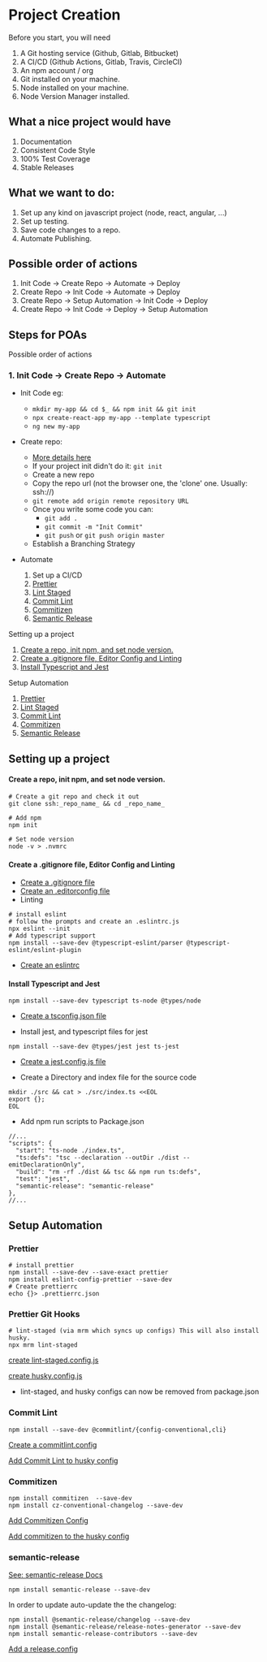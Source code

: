 # Project Creation

Before you start, you will need

1. A Git hosting service (Github, Gitlab, Bitbucket)
2. A CI/CD (Github Actions, Gitlab, Travis, CircleCI)
3. An npm account / org
4. Git installed on your machine.
5. Node installed on your machine.
6. Node Version Manager installed.

## What a nice project would have
  1. Documentation
  2. Consistent Code Style
  3. 100% Test Coverage
  4. Stable Releases

## What we want to do:
1. Set up any kind on javascript project (node, react, angular, ...)
2. Set up testing.
3. Save code changes to a repo.
4. Automate Publishing.

## Possible order of actions
1. Init Code -> Create Repo -> Automate -> Deploy
2. Create Repo -> Init Code -> Automate -> Deploy
3. Create Repo -> Setup Automation -> Init Code -> Deploy
4. Create Repo -> Init Code -> Deploy -> Setup Automation

## Steps for POAs

Possible order of actions

### 1. Init Code -> Create Repo -> Automate

  - Init Code eg:
    - ```mkdir my-app && cd $_ && npm init && git init```
    - ```npx create-react-app my-app --template typescript```
    - ```ng new my-app```

  - Create repo:

      * [More details here](https://docs.github.com/en/github/importing-your-projects-to-github/adding-an-existing-project-to-github-using-the-command-line)
    - If your project init didn't do it: ```git init```
    - Create a new repo
    - Copy the repo url (not the browser one, the 'clone' one. Usually: ssh://)
    - ```git remote add origin remote repository URL```
    - Once you write some code you can:
        * ```git add .```
        * ```git commit -m "Init Commit"```
        * ```git push``` or ```git push origin master```
    - Establish a Branching Strategy

  - Automate
    1. Set up a CI/CD
    2. [Prettier](#prettier)
    3. [Lint Staged](#prettier-git-hooks)
    4. [Commit Lint](#commit-lint)
    5. [Commitizen](#commitizen)
    6. [Semantic Release](#semantic-release)


Setting up a project

1. [Create a repo, init npm, and set node version.](#Create-a-repo-init-npm-and-set-node-version)
2. [Create a .gitignore file, Editor Config and Linting](#Create-a-gitignore-file-Editor-Config-and-Linting)
3. [Install Typescript and Jest](#Install-Typescript-and-Jest)

Setup Automation

1. [Prettier](#prettier)
2. [Lint Staged](#prettier-git-hooks)
3. [Commit Lint](#commit-lint)
4. [Commitizen](#commitizen)
5. [Semantic Release](#semantic-release)



## Setting up a project

#### Create a repo, init npm, and set node version.

```
# Create a git repo and check it out
git clone ssh:_repo_name_ && cd _repo_name_

# Add npm
npm init

# Set node version
node -v > .nvmrc

```

#### Create a .gitignore file, Editor Config and Linting

- [Create a .gitignore file](./init-setup-templates/gitignore.md)
- [Create an .editorconfig file](./init-setup-templates/editorconfig.md)
- Linting

```
# install eslint
# follow the prompts and create an .eslintrc.js
npx eslint --init
# Add typescript support
npm install --save-dev @typescript-eslint/parser @typescript-eslint/eslint-plugin
```

- [Create an eslintrc](./init-setup-templates/eslintrc.js.md)

#### Install Typescript and Jest

```
npm install --save-dev typescript ts-node @types/node
```

- [Create a tsconfig.json file](./init-setup-templates/tsconfig.json.md)

- Install jest, and typescript files for jest

```
npm install --save-dev @types/jest jest ts-jest
```

- [Create a jest.config.js file](./init-setup-templates/jest.config.md)

- Create a Directory and index file for the source code

```
mkdir ./src && cat > ./src/index.ts <<EOL
export {};
EOL
```

- Add npm run scripts to Package.json

```
//...
"scripts": {
  "start": "ts-node ./index.ts",
  "ts:defs": "tsc --declaration --outDir ./dist --emitDeclarationOnly",
  "build": "rm -rf ./dist && tsc && npm run ts:defs",
  "test": "jest",
  "semantic-release": "semantic-release"
},
//...
```

## Setup Automation

### Prettier

```
# install prettier
npm install --save-dev --save-exact prettier
npm install eslint-config-prettier --save-dev
# Create prettierrc
echo {}> .prettierrc.json
```

### Prettier Git Hooks

```
# lint-staged (via mrm which syncs up configs) This will also install husky.
npx mrm lint-staged
```

[create lint-staged.config.js](./init-setup-templates/lint-staged.config.js.md)

[create husky.config.js](./init-setup-templates/husky.config.js.lint-staged.md)

- lint-staged, and husky configs can now be removed from package.json

### Commit Lint

```
npm install --save-dev @commitlint/{config-conventional,cli}
```

[Create a commitlint.config](./init-setup-templates/commitlint.config.js.md)

[Add Commit Lint to husky config](./init-setup-templates/husky.config.js.commitlint.md)

### Commitizen

```
npm install commitizen  --save-dev
npm install cz-conventional-changelog --save-dev
```

[Add Commitizen Config](./init-setup-templates/czrc.md)

[Add commitizen to the husky config](./init-setup-templates/husky.config.js.md)

### semantic-release

[See: semantic-release Docs](https://github.com/semantic-release/semantic-release)

```
npm install semantic-release --save-dev
```

In order to update auto-update the the changelog:

```
npm install @semantic-release/changelog --save-dev
npm install @semantic-release/release-notes-generator --save-dev
npm install semantic-release-contributors --save-dev
```

[Add a release.config](./init-setup-templates/release.config.js.md)
